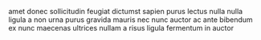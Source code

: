 amet donec sollicitudin feugiat dictumst sapien purus lectus nulla nulla ligula
a non urna purus gravida mauris nec nunc auctor ac ante bibendum ex nunc
maecenas ultrices nullam a risus ligula fermentum in auctor